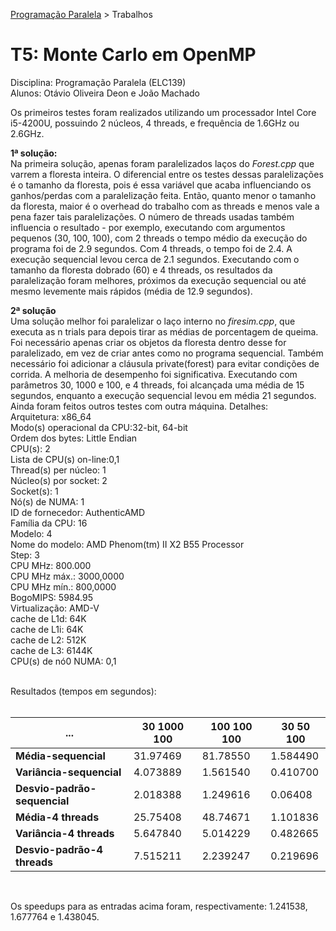[Programação Paralela](https://github.com/otaviodeon/elc139-2017a) > Trabalhos

# T5: Monte Carlo em OpenMP

Disciplina: Programação Paralela (ELC139)<br/>
Alunos: Otávio Oliveira Deon e João Machado

Os primeiros testes foram realizados utilizando um processador Intel Core i5-4200U, possuindo 2 núcleos, 4 threads, e frequência de 1.6GHz ou 2.6GHz.

**1ª solução:** <br>
Na primeira solução, apenas foram paralelizados laços do *Forest.cpp* que varrem a floresta inteira. O diferencial entre os testes dessas paralelizações é o tamanho da floresta, pois é essa variável que acaba influenciando os ganhos/perdas com a paralelização feita. Então, quanto menor o tamanho da floresta, maior é o overhead do trabalho com as threads e menos vale a pena fazer tais paralelizações. O número de threads usadas também influencia o resultado - por exemplo, executando com argumentos pequenos (30, 100, 100), com 2 threads o tempo médio da execução do programa foi de 2.9 segundos. Com 4 threads, o tempo foi de 2.4. A execução sequencial levou cerca de 2.1 segundos.
Executando com o tamanho da floresta dobrado (60) e 4 threads, os resultados da paralelização foram melhores, próximos da execução sequencial ou até mesmo levemente mais rápidos (média de 12.9 segundos). 

**2ª solução** <br>
Uma solução melhor foi paralelizar o laço interno no *firesim.cpp*, que executa as n trials para depois tirar as médias de porcentagem de queima. Foi necessário apenas criar os objetos da floresta dentro desse for paralelizado, em vez de criar antes como no programa sequencial. Também necessário foi adicionar a cláusula private(forest) para evitar condições de corrida. A melhoria de desempenho foi significativa. Executando com parâmetros 30, 1000 e 100, e 4 threads, foi alcançada uma média de 15 segundos, enquanto a execução sequencial levou em média 21 segundos. <br>
Ainda foram feitos outros testes com outra máquina. Detalhes:<br>
Arquitetura:           x86_64<br>
Modo(s) operacional da CPU:32-bit, 64-bit<br>
Ordem dos bytes:       Little Endian<br>
CPU(s):                2<br>
Lista de CPU(s) on-line:0,1<br>
Thread(s) per núcleo: 1<br>
Núcleo(s) por socket: 2<br>
Socket(s):             1<br>
Nó(s) de NUMA:        1<br>
ID de fornecedor:      AuthenticAMD<br>
Família da CPU:       16<br>
Modelo:                4<br>
Nome do modelo:        AMD Phenom(tm) II X2 B55 Processor<br>
Step:                  3<br>
CPU MHz:               800.000<br>
CPU MHz máx.:         3000,0000<br>
CPU MHz mín.:         800,0000<br>
BogoMIPS:              5984.95<br>
Virtualização:       AMD-V<br>
cache de L1d:          64K<br>
cache de L1i:          64K<br>
cache de L2:           512K<br>
cache de L3:           6144K<br>
CPU(s) de nó0 NUMA:   0,1<br><br>

Resultados (tempos em segundos): <br><br>

...                 | **30 1000 100** | **100 100 100** | **30 50 100**
---|---|---|---
**Média-sequencial**|31.97469|81.78550|1.584490
**Variância-sequencial**|4.073889|1.561540|0.410700
**Desvio-padrão-sequencial**|2.018388|1.249616|0.06408
**Média-4 threads**|25.75408| 48.74671|1.101836
**Variância-4 threads**|5.647840|5.014229|0.482665
**Desvio-padrão-4 threads**|7.515211|2.239247|0.219696

<br>

Os speedups para as entradas acima foram, respectivamente: 1.241538, 1.677764 e 1.438045.

